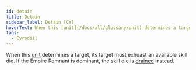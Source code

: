 ```yaml
---
id: detain
title: Detain
sidebar_label: Detain [CY]
hoverText: When this [unit](/docs/all/glossary/unit) determines a target, its target must exhuast an available skill die. If the Empire Remnant is dominant, the skill die is [drained](/docs/all/glossary/drained) instead.
tags:
  - Cyrodiil
---
```


When this [unit](/docs/all/glossary/unit) determines a target, its target must exhuast an available skill die. If the Empire Remnant is dominant, the skill die is [drained](/docs/all/glossary/drained) instead.
